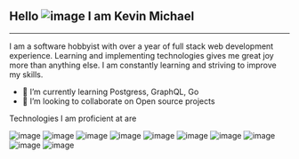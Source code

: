 ## Hello ![image](https://github.com/KevinMichaelA/KevinMichaelA/assets/69981950/91a7ca18-87c0-48e9-a69f-08ca45433168) I am Kevin Michael
***
I am a software hobbyist with over a year of full stack web development experience. Learning and implementing technologies gives me great joy more than anything else. I am constantly learning and striving to improve my skills.
- :brain: I’m currently learning Postgress, GraphQL, Go
- 👯 I’m looking to collaborate on Open source projects

Technologies I am proficient at are 


![image](https://github.com/KevinMichaelA/KevinMichaelA/assets/69981950/c5097ebb-e6f3-4af6-9d1e-fc7d88c90c0e) ![image](https://github.com/KevinMichaelA/KevinMichaelA/assets/69981950/9b87ed4d-49d4-42f2-968d-0a738d3e114f) ![image](https://github.com/KevinMichaelA/KevinMichaelA/assets/69981950/5fcc041b-691e-408b-8f2f-ef37a9a94df5) ![image](https://github.com/KevinMichaelA/KevinMichaelA/assets/69981950/abbfb3c2-f3b5-4af7-ac6e-9c279330f0c2) ![image](https://github.com/KevinMichaelA/KevinMichaelA/assets/69981950/299f50f6-2e76-46e1-92df-013fda437c54) ![image](https://github.com/KevinMichaelA/KevinMichaelA/assets/69981950/dd1ee70b-a4cb-4cfd-8f1f-eaf7ebb76cac) ![image](https://github.com/KevinMichaelA/KevinMichaelA/assets/69981950/4c6c3ab5-0070-4a6f-825d-8c8d3ff72651) ![image](https://github.com/KevinMichaelA/KevinMichaelA/assets/69981950/0642d528-b59b-4636-a3a4-ba136e17c3ca) ![image](https://github.com/KevinMichaelA/KevinMichaelA/assets/69981950/c553931e-58ca-4768-8288-bf882b9d6384) ![image](https://github.com/KevinMichaelA/KevinMichaelA/assets/69981950/bb589df8-c495-48cf-97bb-ac0f8c349a2b)









<!--
**KevinMichaelA/KevinMichaelA** is a ✨ _special_ ✨ repository because its `README.md` (this file) appears on your GitHub profile.

Here are some ideas to get you started:

- 🔭 I’m currently working on ...
- 🌱 I’m currently learning ...
- 👯 I’m looking to collaborate on ...
- 🤔 I’m looking for help with ...
- 💬 Ask me about ...
- 📫 How to reach me: ...
- 😄 Pronouns: ...
- ⚡ Fun fact: ...
-->
